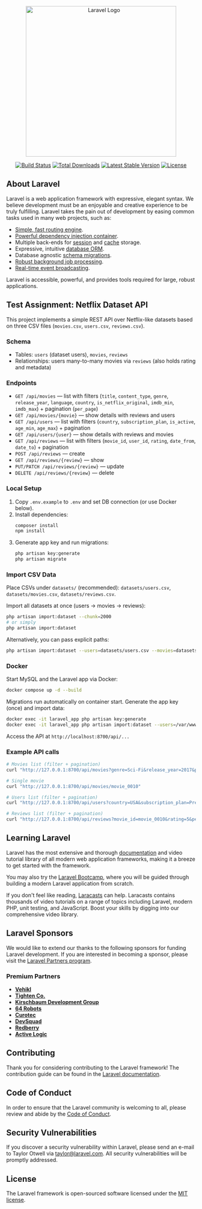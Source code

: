 <p align="center"><a href="https://laravel.com" target="_blank"><img src="https://raw.githubusercontent.com/laravel/art/master/logo-lockup/5%20SVG/2%20CMYK/1%20Full%20Color/laravel-logolockup-cmyk-red.svg" width="400" alt="Laravel Logo"></a></p>

<p align="center">
<a href="https://github.com/laravel/framework/actions"><img src="https://github.com/laravel/framework/workflows/tests/badge.svg" alt="Build Status"></a>
<a href="https://packagist.org/packages/laravel/framework"><img src="https://img.shields.io/packagist/dt/laravel/framework" alt="Total Downloads"></a>
<a href="https://packagist.org/packages/laravel/framework"><img src="https://img.shields.io/packagist/v/laravel/framework" alt="Latest Stable Version"></a>
<a href="https://packagist.org/packages/laravel/framework"><img src="https://img.shields.io/packagist/l/laravel/framework" alt="License"></a>
</p>

## About Laravel

Laravel is a web application framework with expressive, elegant syntax. We believe development must be an enjoyable and creative experience to be truly fulfilling. Laravel takes the pain out of development by easing common tasks used in many web projects, such as:

- [Simple, fast routing engine](https://laravel.com/docs/routing).
- [Powerful dependency injection container](https://laravel.com/docs/container).
- Multiple back-ends for [session](https://laravel.com/docs/session) and [cache](https://laravel.com/docs/cache) storage.
- Expressive, intuitive [database ORM](https://laravel.com/docs/eloquent).
- Database agnostic [schema migrations](https://laravel.com/docs/migrations).
- [Robust background job processing](https://laravel.com/docs/queues).
- [Real-time event broadcasting](https://laravel.com/docs/broadcasting).

Laravel is accessible, powerful, and provides tools required for large, robust applications.

## Test Assignment: Netflix Dataset API

This project implements a simple REST API over Netflix-like datasets based on three CSV files (`movies.csv`, `users.csv`, `reviews.csv`).

### Schema
- Tables: `users` (dataset users), `movies`, `reviews`
- Relationships: users many-to-many movies via `reviews` (also holds rating and metadata)

### Endpoints
- `GET /api/movies` — list with filters (`title`, `content_type`, `genre`, `release_year`, `language`, `country`, `is_netflix_original`, `imdb_min`, `imdb_max`) + pagination (`per_page`)
- `GET /api/movies/{movie}` — show details with reviews and users
- `GET /api/users` — list with filters (`country`, `subscription_plan`, `is_active`, `age_min`, `age_max`) + pagination
- `GET /api/users/{user}` — show details with reviews and movies
- `GET /api/reviews` — list with filters (`movie_id`, `user_id`, `rating`, `date_from`, `date_to`) + pagination
- `POST /api/reviews` — create
- `GET /api/reviews/{review}` — show
- `PUT/PATCH /api/reviews/{review}` — update
- `DELETE /api/reviews/{review}` — delete

### Local Setup
1. Copy `.env.example` to `.env` and set DB connection (or use Docker below).
2. Install dependencies:
   ```bash
   composer install
   npm install
   ```
3. Generate app key and run migrations:
   ```bash
   php artisan key:generate
   php artisan migrate
   ```

### Import CSV Data
Place CSVs under `datasets/` (recommended): `datasets/users.csv`, `datasets/movies.csv`, `datasets/reviews.csv`.

Import all datasets at once (users → movies → reviews):
```bash
php artisan import:dataset --chunk=2000
# or simply
php artisan import:dataset
```

Alternatively, you can pass explicit paths:
```bash
php artisan import:dataset --users=datasets/users.csv --movies=datasets/movies.csv --reviews=datasets/reviews.csv --chunk=1000
```

### Docker
Start MySQL and the Laravel app via Docker:
```bash
docker compose up -d --build
```
Migrations run automatically on container start. Generate the app key (once) and import data:
```bash
docker exec -it laravel_app php artisan key:generate
docker exec -it laravel_app php artisan import:dataset --users=/var/www/html/datasets/users.csv --movies=/var/www/html/datasets/movies.csv --reviews=/var/www/html/datasets/reviews.csv
```
Access the API at `http://localhost:8700/api/...`

### Example API calls
```bash
# Movies list (filter + pagination)
curl "http://127.0.0.1:8700/api/movies?genre=Sci-Fi&release_year=2017&per_page=5"

# Single movie
curl "http://127.0.0.1:8700/api/movies/movie_0010"

# Users list (filter + pagination)
curl "http://127.0.0.1:8700/api/users?country=USA&subscription_plan=Premium&per_page=5"

# Reviews list (filter + pagination)
curl "http://127.0.0.1:8700/api/reviews?movie_id=movie_0010&rating=5&per_page=5"
```

## Learning Laravel

Laravel has the most extensive and thorough [documentation](https://laravel.com/docs) and video tutorial library of all modern web application frameworks, making it a breeze to get started with the framework.

You may also try the [Laravel Bootcamp](https://bootcamp.laravel.com), where you will be guided through building a modern Laravel application from scratch.

If you don't feel like reading, [Laracasts](https://laracasts.com) can help. Laracasts contains thousands of video tutorials on a range of topics including Laravel, modern PHP, unit testing, and JavaScript. Boost your skills by digging into our comprehensive video library.

## Laravel Sponsors

We would like to extend our thanks to the following sponsors for funding Laravel development. If you are interested in becoming a sponsor, please visit the [Laravel Partners program](https://partners.laravel.com).

### Premium Partners

- **[Vehikl](https://vehikl.com)**
- **[Tighten Co.](https://tighten.co)**
- **[Kirschbaum Development Group](https://kirschbaumdevelopment.com)**
- **[64 Robots](https://64robots.com)**
- **[Curotec](https://www.curotec.com/services/technologies/laravel)**
- **[DevSquad](https://devsquad.com/hire-laravel-developers)**
- **[Redberry](https://redberry.international/laravel-development)**
- **[Active Logic](https://activelogic.com)**

## Contributing

Thank you for considering contributing to the Laravel framework! The contribution guide can be found in the [Laravel documentation](https://laravel.com/docs/contributions).

## Code of Conduct

In order to ensure that the Laravel community is welcoming to all, please review and abide by the [Code of Conduct](https://laravel.com/docs/contributions#code-of-conduct).

## Security Vulnerabilities

If you discover a security vulnerability within Laravel, please send an e-mail to Taylor Otwell via [taylor@laravel.com](mailto:taylor@laravel.com). All security vulnerabilities will be promptly addressed.

## License

The Laravel framework is open-sourced software licensed under the [MIT license](https://opensource.org/licenses/MIT).
